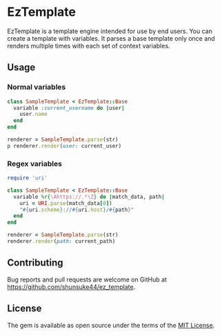 # EzTemplate

EzTemplate is a template engine intended for use by end users. You can create a template with variables. It parses a base template only once and renders multiple times with each set of context variables.

## Usage

### Normal variables

```ruby
class SampleTemplate < EzTemplate::Base
  variable :current_username do |user|
    user.name
  end
end

renderer = SampleTemplate.parse(str)
p renderer.render(user: current_user)
```

### Regex variables

```ruby
require 'uri'

class SampleTemplate < EzTemplate::Base
  variable %r{\Ahttps://.*\Z} do |match_data, path|
    uri = URI.parse(match_data[0])
    "#{uri.scheme}://#{uri.host}/#{path}"
  end
end

renderer = SampleTemplate.parse(str)
renderer.render(path: current_path)
```

## Contributing

Bug reports and pull requests are welcome on GitHub at https://github.com/shunsuke44/ez_template.

## License

The gem is available as open source under the terms of the [MIT License](https://opensource.org/licenses/MIT).
